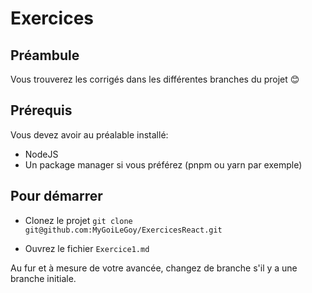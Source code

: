 # Exercices

## Préambule

Vous trouverez les corrigés dans les différentes branches du projet 😊

## Prérequis

Vous devez avoir au préalable installé:

- NodeJS
- Un package manager si vous préférez (pnpm ou yarn par exemple)

## Pour démarrer

- Clonez le projet ```git clone git@github.com:MyGoiLeGoy/ExercicesReact.git```

- Ouvrez le fichier `Exercice1.md`

Au fur et à mesure de votre avancée, changez de branche s'il y a une branche initiale.
